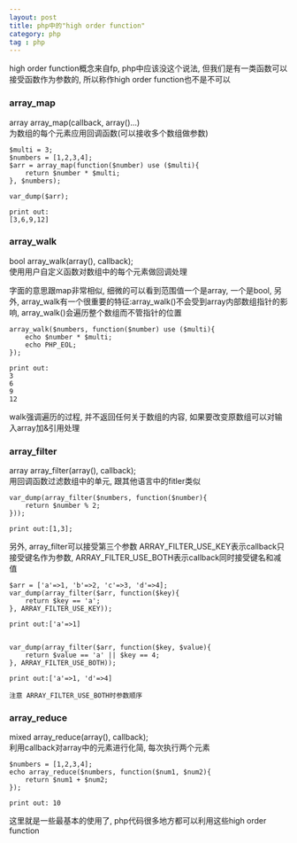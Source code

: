 ```yaml
---
layout: post
title: php中的"high order function"
category: php
tag : php
---
```


high order function概念来自fp, php中应该没这个说法, 但我们是有一类函数可以接受函数作为参数的, 所以称作high order function也不是不可以  

### array_map  
array array_map(callback, array()...)  
为数组的每个元素应用回调函数(可以接收多个数组做参数)   

```
$multi = 3;
$numbers = [1,2,3,4];
$arr = array_map(function($number) use ($multi){
	return $number * $multi;
}, $numbers);

var_dump($arr);

print out:
[3,6,9,12]
```

### array_walk  
bool array_walk(array(), callback);  
使用用户自定义函数对数组中的每个元素做回调处理  

字面的意思跟map非常相似, 细微的可以看到范围值一个是array, 一个是bool, 另外, array_walk有一个很重要的特征:array_walk()不会受到array内部数组指针的影响, array_walk()会遍历整个数组而不管指针的位置  

```
array_walk($numbers, function($number) use ($multi){
    echo $number * $multi;
    echo PHP_EOL;
});

print out:
3
6
9
12
```
walk强调遍历的过程, 并不返回任何关于数组的内容, 如果要改变原数组可以对输入array加&引用处理  

### array_filter 
array array_filter(array(), callback);  
用回调函数过滤数组中的单元, 跟其他语言中的fitler类似  

```
var_dump(array_filter($numbers, function($number){
    return $number % 2;
}));

print out:[1,3];
```

另外, array_filter可以接受第三个参数 ARRAY_FILTER_USE_KEY表示callback只接受键名作为参数, ARRAY_FILTER_USE_BOTH表示callback同时接受键名和减值  

```
$arr = ['a'=>1, 'b'=>2, 'c'=>3, 'd'=>4];
var_dump(array_filter($arr, function($key){
    return $key == 'a';
}, ARRAY_FILTER_USE_KEY));

print out:['a'=>1]


var_dump(array_filter($arr, function($key, $value){
    return $value == 'a' || $key == 4;
}, ARRAY_FILTER_USE_BOTH));

print out:['a'=>1, 'd'=>4]

```
`注意 ARRAY_FILTER_USE_BOTH时参数顺序`  


### array_reduce  
mixed array_reduce(array(), callback);  
利用callback对array中的元素进行化简, 每次执行两个元素  

```
$numbers = [1,2,3,4];
echo array_reduce($numbers, function($num1, $num2){
    return $num1 + $num2;
});

print out: 10
```

这里就是一些最基本的使用了, php代码很多地方都可以利用这些high order function  









